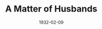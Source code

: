 ---
title: A Matter of Husbands
date: 1932-02-09
closing_date:
layout: productions
playbill:
Theatre: Theatre Jacksonville
cast:
- Any French Maid: Betty Rogers
- Any Ernest Young Wife: Mary Keen
- Any Popular Actress: Sarah Payne Cawthorn
understudies:
orchestra:
crew:
- Director: Sarah Payne Cawthorn
- Staging:
  - Dick Grether
  - Winston Fowler
- Staging Assistant:
  - Roy Richardson
external_links:
---